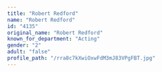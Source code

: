 ```yaml
---
title: "Robert Redford"
name: "Robert Redford"
id: "4135"
original_name: "Robert Redford"
known_for_department: "Acting"
gender: "2"
adult: "false"
profile_path: "/rra8c7kXwiOxwFdM3mJ83VPgFBT.jpg"
---
```

